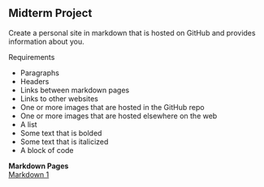 ## Midterm Project
Create a personal site in markdown that is hosted on GitHub and provides information about you.

Requirements
* Paragraphs
* Headers 
* Links between markdown pages
* Links to other websites
* One or more images that are hosted in the GitHub repo
* One or more images that are hosted elsewhere on the web
* A list
* Some text that is bolded
* Some text that is italicized
* A block of code

**Markdown Pages**  
[Markdown 1](GitHubtest.txt)


